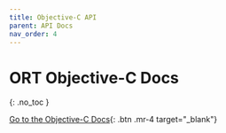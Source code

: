 ```yaml
---
title: Objective-C API
parent: API Docs
nav_order: 4
---
```


# ORT Objective-C Docs
{: .no_toc }

<span class="fs-5"> [Go to the Objective-C Docs](./objectivec/index.html){: .btn  .mr-4 target="_blank"} </span> 
